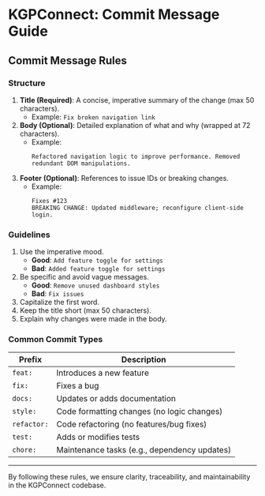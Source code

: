 # KGPConnect: Commit Message Guide

## Commit Message Rules

### Structure
1. **Title (Required)**: A concise, imperative summary of the change (max 50 characters).
   - Example: `Fix broken navigation link`
2. **Body (Optional)**: Detailed explanation of what and why (wrapped at 72 characters).
   - Example:
     ```
     Refactored navigation logic to improve performance. Removed redundant DOM manipulations.
     ```
3. **Footer (Optional)**: References to issue IDs or breaking changes.
   - Example:
     ```
     Fixes #123
     BREAKING CHANGE: Updated middleware; reconfigure client-side login.
     ```

### Guidelines
1. Use the imperative mood.
   - **Good**: `Add feature toggle for settings`
   - **Bad**: `Added feature toggle for settings`
2. Be specific and avoid vague messages.
   - **Good**: `Remove unused dashboard styles`
   - **Bad**: `Fix issues`
3. Capitalize the first word.
4. Keep the title short (max 50 characters).
5. Explain why changes were made in the body.

### Common Commit Types
| Prefix      | Description                                |
|-------------|--------------------------------------------|
| `feat:`     | Introduces a new feature                  |
| `fix:`      | Fixes a bug                               |
| `docs:`     | Updates or adds documentation             |
| `style:`    | Code formatting changes (no logic changes)|
| `refactor:` | Code refactoring (no features/bug fixes)  |
| `test:`     | Adds or modifies tests                    |
| `chore:`    | Maintenance tasks (e.g., dependency updates)|

---
By following these rules, we ensure clarity, traceability, and maintainability in the KGPConnect codebase.
